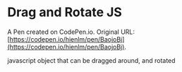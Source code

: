 # Drag and Rotate JS

A Pen created on CodePen.io. Original URL: [https://codepen.io/hienlm/pen/BaojoBj](https://codepen.io/hienlm/pen/BaojoBj).

javascript object that can be dragged around, and rotated
